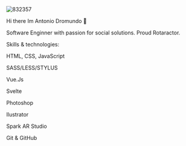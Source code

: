 
![832357](https://user-images.githubusercontent.com/72485462/117160532-cbb82d00-ad86-11eb-97ea-6e2d1393c874.jpeg)



Hi there Im Antonio Dromundo 👋

Software Enginner with passion for social solutions.
Proud Rotaractor.


Skills & technologies:

 HTML, CSS, JavaScript 
 
 SASS/LESS/STYLUS
 
 Vue.Js
 
 Svelte
 
 Photoshop
 
 Ilustrator
 
 Spark AR Studio
 
 Git & GitHub


